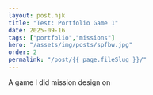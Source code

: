 ```yaml
---
layout: post.njk
title: "Test: Portfolio Game 1"
date: 2025-09-16
tags: ["portfolio","missions"]
hero: "/assets/img/posts/spfbw.jpg"
order: 2
permalink: "/post/{{ page.fileSlug }}/"
---
```

A game I did mission design on
